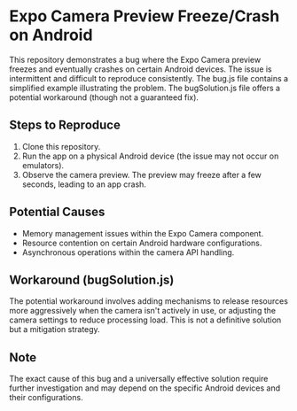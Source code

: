 # Expo Camera Preview Freeze/Crash on Android

This repository demonstrates a bug where the Expo Camera preview freezes and eventually crashes on certain Android devices. The issue is intermittent and difficult to reproduce consistently.  The bug.js file contains a simplified example illustrating the problem. The bugSolution.js file offers a potential workaround (though not a guaranteed fix). 

## Steps to Reproduce

1. Clone this repository.
2. Run the app on a physical Android device (the issue may not occur on emulators).
3. Observe the camera preview. The preview may freeze after a few seconds, leading to an app crash.

## Potential Causes

* Memory management issues within the Expo Camera component.
* Resource contention on certain Android hardware configurations.
* Asynchronous operations within the camera API handling.

## Workaround (bugSolution.js)

The potential workaround involves adding mechanisms to release resources more aggressively when the camera isn't actively in use, or adjusting the camera settings to reduce processing load.  This is not a definitive solution but a mitigation strategy.

## Note

The exact cause of this bug and a universally effective solution require further investigation and may depend on the specific Android devices and their configurations.